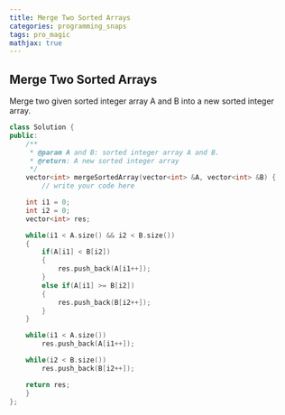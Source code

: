 ```yaml
---
title: Merge Two Sorted Arrays
categories: programming_snaps
tags: pro_magic
mathjax: true
---
```


## Merge Two Sorted Arrays

Merge two given sorted integer array A and B into a new sorted integer array.

```cpp
class Solution {
public:
    /**
     * @param A and B: sorted integer array A and B.
     * @return: A new sorted integer array
     */
    vector<int> mergeSortedArray(vector<int> &A, vector<int> &B) {
        // write your code here

    int i1 = 0;
    int i2 = 0;
    vector<int> res;

    while(i1 < A.size() && i2 < B.size())
    {
        if(A[i1] < B[i2])
        {
            res.push_back(A[i1++]);
        }
        else if(A[i1] >= B[i2])
        {
            res.push_back(B[i2++]);
        }
    }

    while(i1 < A.size())
        res.push_back(A[i1++]);

    while(i2 < B.size())
        res.push_back(B[i2++]);

    return res;
    }
};
```
